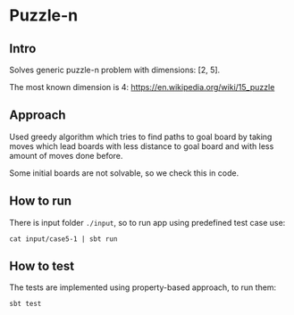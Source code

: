 # Puzzle-n
## Intro
Solves generic puzzle-n problem with dimensions: [2, 5].

The most known dimension is 4: https://en.wikipedia.org/wiki/15_puzzle



## Approach
Used greedy algorithm which tries to find paths to goal board by taking moves which lead boards with less distance to goal board and with less amount of moves done before.

Some initial boards are not solvable, so we check this in code. 

## How to run
There is input folder `./input`, so to run app using predefined test case use:
```
cat input/case5-1 | sbt run
```

## How to test
The tests are implemented using property-based approach, to run them:
```
sbt test
```
